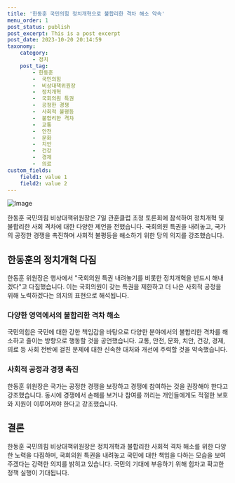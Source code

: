 ```yaml
---
title: '한동훈 국민의힘 정치개혁으로 불합리한 격차 해소 약속'
menu_order: 1
post_status: publish
post_excerpt: This is a post excerpt
post_date: 2023-10-20 20:14:59
taxonomy:
    category:
        - 정치
    post_tag:
        - 한동훈
        -  국민의힘
        -  비상대책위원장
        -  정치개혁
        -  국회의원 특권
        -  공정한 경쟁
        -  사회적 불평등
        -  불합리한 격차
        -  교통
        -  안전
        -  문화
        -  치안
        -  건강
        -  경제
        -  의료
custom_fields:
    field1: value 1
    field2: value 2
---
```


![Image](https://imgnews.pstatic.net/image/449/2024/02/07/0000267507_001_20240207104601670.jpg?type=w647)


한동훈 국민의힘 비상대책위원장은 7일 관훈클럽 초청 토론회에 참석하여 정치개혁 및 불합리한 사회 격차에 대한 다양한 제언을 전했습니다. 국회의원 특권을 내려놓고, 국가의 공정한 경쟁을 촉진하며 사회적 불평등을 해소하기 위한 당의 의지를 강조했습니다.

## 한동훈의 정치개혁 다짐
한동훈 위원장은 행사에서 "국회의원 특권 내려놓기를 비롯한 정치개혁을 반드시 해내겠다"고 다짐했습니다. 이는 국회의원이 갖는 특권을 제한하고 더 나은 사회적 공정을 위해 노력하겠다는 의지의 표현으로 해석됩니다.

### 다양한 영역에서의 불합리한 격차 해소
국민의힘은 국민에 대한 강한 책임감을 바탕으로 다양한 분야에서의 불합리한 격차를 해소하고 줄이는 방향으로 행동할 것을 공언했습니다. 교통, 안전, 문화, 치안, 건강, 경제, 의료 등 사회 전반에 걸친 문제에 대한 신속한 대처와 개선에 주력할 것을 약속했습니다.

### 사회적 공정과 경쟁 촉진
한동훈 위원장은 국가는 공정한 경쟁을 보장하고 경쟁에 참여하는 것을 권장해야 한다고 강조했습니다. 동시에 경쟁에서 손해를 보거나 참여를 꺼리는 개인들에게도 적절한 보호와 지원이 이루어져야 한다고 강조했습니다. 

## 결론
한동훈 국민의힘 비상대책위원장은 정치개혁과 불합리한 사회적 격차 해소를 위한 다양한 노력을 다짐하며, 국회의원 특권을 내려놓고 국민에 대한 책임을 다하는 모습을 보여주겠다는 강력한 의지를 밝히고 있습니다. 국민의 기대에 부응하기 위해 힘차고 확고한 정책 실행이 기대됩니다.
